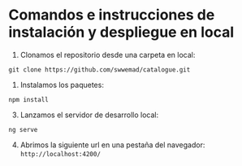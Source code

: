 # Comandos e instrucciones de instalación y despliegue en local

1. Clonamos el repositorio desde una carpeta en local:

`git clone https://github.com/swwemad/catalogue.git`

1. Instalamos los paquetes:

`npm install`

3. Lanzamos el servidor de desarrollo local:

`ng serve`

4. Abrimos la siguiente url en una pestaña del navegador:
`http://localhost:4200/`